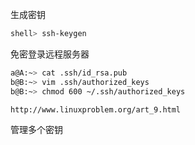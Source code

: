 生成密钥

```sh
shell> ssh-keygen
```

免密登录远程服务器

```sh
a@A:~> cat .ssh/id_rsa.pub
b@B:~> vim .ssh/authorized_keys
b@B:~> chmod 600 ~/.ssh/authorized_keys 

http://www.linuxproblem.org/art_9.html
```

管理多个密钥
